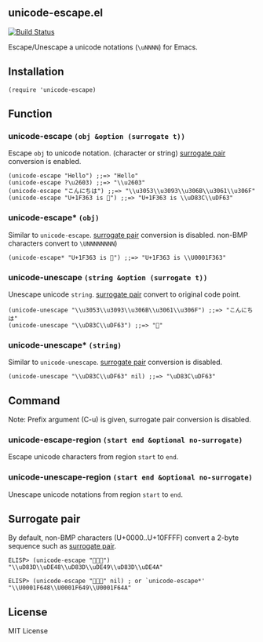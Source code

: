 unicode-escape.el
-----------------

[![Build Status](https://travis-ci.org/kosh04/unicode-escape.el.svg?branch=master)](https://travis-ci.org/kosh04/unicode-escape.el)

Escape/Unescape a unicode notations (`\uNNNN`) for Emacs.


## Installation

    (require 'unicode-escape)


## Function

### unicode-escape `(obj &option (surrogate t))`

Escape `obj` to unicode notation. (character or string)
[surrogate pair][surrogate_pair] conversion is enabled.

    (unicode-escape "Hello") ;;=> "Hello"
    (unicode-escape ?\u2603) ;;=> "\\u2603"
    (unicode-escape "こんにちは") ;;=> "\\u3053\\u3093\\u306B\\u3061\\u306F"
    (unicode-escape "U+1F363 is 🍣") ;;=> "U+1F363 is \\uD83C\\uDF63"

### unicode-escape* `(obj)`

Similar to `unicode-escape`.
[surrogate pair][surrogate_pair] conversion is disabled. 
non-BMP characters convert to `\UNNNNNNNN`)

    (unicode-escape* "U+1F363 is 🍣") ;;=> "U+1F363 is \\U0001F363" 

### unicode-unescape `(string &option (surrogate t))`

Unescape unicode `string`.
[surrogate pair][surrogate_pair] convert to original code point.

    (unicode-unescape "\\u3053\\u3093\\u306B\\u3061\\u306F") ;;=> "こんにちは"
    (unicode-unescape "\\uD83C\\uDF63") ;;=> "🍣"

### unicode-unescape* `(string)`

Similar to `unicode-unescape`.
[surrogate pair][surrogate_pair] conversion is disabled.

    (unicode-unescape "\\uD83C\\uDF63" nil) ;;=> "\uD83C\uDF63"


## Command

Note: Prefix argument (C-u) is given, surrogate pair conversion is disabled.

### unicode-escape-region `(start end &optional no-surrogate)`

Escape unicode characters from region `start` to `end`.

### unicode-unescape-region `(start end &optional no-surrogate)`

Unescape unicode notations from region `start` to `end`.


## Surrogate pair

[surrogate_pair]:https://en.wikipedia.org/wiki/Surrogate_pair

By default, non-BMP characters (U+0000..U+10FFFF) convert a 2-byte sequence
such as [surrogate pair][surrogate_pair].

    ELISP> (unicode-escape "🙈🙉🙊")
    "\\uD83D\\uDE48\\uD83D\\uDE49\\uD83D\\uDE4A"

    ELISP> (unicode-escape "🙈🙉🙊" nil) ; or `unicode-escape*'
    "\\U0001F648\\U0001F649\\U0001F64A"


## License

MIT License
